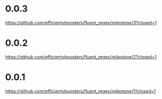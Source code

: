 # 0.0.3
https://github.com/efficientyboosters/fluent_regex/milestone/3?closed=1
# 0.0.2
https://github.com/efficientyboosters/fluent_regex/milestone/2?closed=1
# 0.0.1
https://github.com/efficientyboosters/fluent_regex/milestone/1?closed=1
